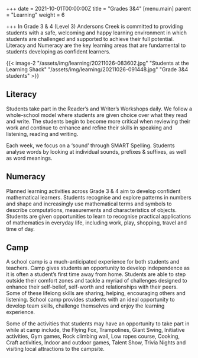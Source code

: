 +++
date = 2021-10-01T00:00:00Z
title = "Grades 3&4"
[menu.main]
parent = "Learning"
weight = 6

+++
In Grade 3 & 4 (Level 3) Andersons Creek is committed to providing students with a safe, welcoming and happy learning environment in which students are challenged and supported to achieve their full potential. Literacy and Numeracy are the key learning areas that are fundamental to students developing as confident learners.

{{< image-2 "/assets/img/learning/20211026-083602.jpg" "Students at the Learning Shack" "/assets/img/learning/20211026-091448.jpg" "Grade 3&4 students" >}}

## Literacy

Students take part in the Reader’s and Writer’s Workshops daily. We follow a whole-school model where students are given choice over what they read and write. The students begin to become more critical when reviewing their work and continue to enhance and refine their skills in speaking and listening, reading and writing.

Each week, we focus on a ‘sound’ through SMART Spelling. Students analyse words by looking at individual sounds, prefixes & suffixes, as well as word meanings.

## Numeracy

Planned learning activities across Grade 3 & 4 aim to develop confident mathematical learners. Students recognise and explore patterns in numbers and shape and increasingly use mathematical terms and symbols to describe computations, measurements and characteristics of objects. Students are given opportunities to learn to recognise practical applications of mathematics in everyday life, including work, play, shopping, travel and time of day.

## Camp

A school camp is a much-anticipated experience for both students and teachers. Camp gives students an opportunity to develop independence as it is often a student’s first time away from home. Students are able to step outside their comfort zones and tackle a myriad of challenges designed to enhance their self-belief, self-worth and relationships with their peers. Some of these lifelong skills are sharing, helping, encouraging others and listening. School camp provides students with an ideal opportunity to develop team skills, challenge themselves and enjoy the learning experience.

Some of the activities that students may have an opportunity to take part in while at camp include, the Flying Fox, Trampolines, Giant Swing, Initiative activities, Gym games, Rock climbing wall, Low ropes course, Cooking, Craft activities, Indoor and outdoor games, Talent Show, Trivia Nights and visiting local attractions to the campsite.
